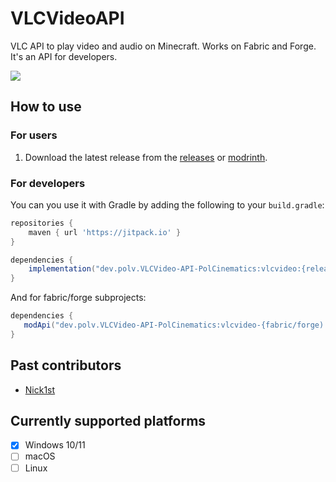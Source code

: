 # VLCVideoAPI
VLC API to play video and audio on Minecraft. Works on Fabric and Forge. It's an API for developers.

[![](https://jitpack.io/v/dev.polv/vlcvideo-api-polcinematics.svg)](https://jitpack.io/#dev.polv/vlcvideo-api-polcinematics)

## How to use
### For users
1. Download the latest release from the [releases](https://github.com/polvallverdu/VLCVideo-API-PolCinematics/releases) or [modrinth](https://modrinth.com/mod/vlcvideoapi-pol).

### For developers

You can you use it with Gradle by adding the following to your `build.gradle`:
```groovy
repositories {
    maven { url 'https://jitpack.io' }
}

dependencies {
    implementation("dev.polv.VLCVideo-API-PolCinematics:vlcvideo:{release or commit hash}")
}
```

And for fabric/forge subprojects:
```groovy
dependencies {
   modApi("dev.polv.VLCVideo-API-PolCinematics:vlcvideo-{fabric/forge):{release or commit hash}")
}
```

## Past contributors
- [Nick1st](https://github.com/Nick1st)

## Currently supported platforms
- [x] Windows 10/11
- [ ] macOS
- [ ] Linux
